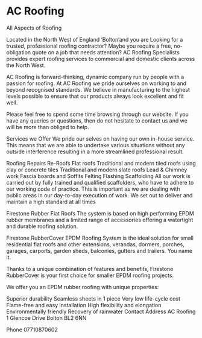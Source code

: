 # AC Roofing

All Aspects of Roofing


Located in the North West of England ‘Bolton’and you are Looking for a trusted, professional roofing contractor? Maybe you require a free, no-obligation quote on a job that needs attention? AC Roofing Specialists provides expert roofing services to commercial and domestic clients across the North West.

AC Roofing is forward-thinking, dynamic company run by people with a passion for roofing. At AC Roofing we pride ourselves on working to and beyond recognised standards. We believe in manufacturing to the highest levels possible to ensure that our products always look excellent and fit well.

Please feel free to spend some time browsing through our website. If you have any queries or questions, then do not hesitate to contact us and we will be more than obliged to help.

Services we Offer
We pride our selves on having our own in-house service. This means that we are able to undertake various situations without any outside interference resulting in a more streamlined professional result.

Roofing
Repairs
Re-Roofs
Flat roofs
Traditional and modern tiled roofs using clay or concrete tiles
Traditional and modern slate roofs
Lead & Chimney work
Fascia boards and Soffits
Felting
Flashing
Scaffolding
All our work is carried out by fully trained and qualified scaffolders, who have to adhere to our working code of practice. This is important as we are dealing with public areas in our day-to-day execution of work. We set out to deliver and maintain a high standard at all times

Firestone Rubber Flat Roofs
The system is based on high performing EPDM rubber membranes and a limited range of accessories offering a watertight and durable roofing solution.

Firestone RubberCover EPDM Roofing System is the ideal solution for small residential flat roofs and other extensions, verandas, dormers, porches, garages, carports, garden sheds, balconies, gutters and trailers. You name it.

Thanks to a unique combination of features and benefits, Firestone RubberCover is your first choice for smaller EPDM roofing projects.

We offer you an EPDM rubber roofing with unique properties:

Superior durability
Seamless sheets in 1 piece
Very low life-cycle cost
Flame-free and easy installation
High flexibility and elongation
Environmentally friendly
Recovery of rainwater
Contact
Address
AC Roofing
1 Glencoe Drive
Bolton
BL2 6NN

Phone
07710870602
